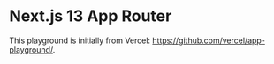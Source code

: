 # Next.js 13 App Router

This playground is initially from Vercel: https://github.com/vercel/app-playground/.
